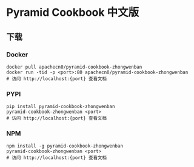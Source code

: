 # Pyramid Cookbook 中文版

## 下载

### Docker

```
docker pull apachecn0/pyramid-cookbook-zhongwenban
docker run -tid -p <port>:80 apachecn0/pyramid-cookbook-zhongwenban
# 访问 http://localhost:{port} 查看文档
```

### PYPI

```
pip install pyramid-cookbook-zhongwenban
pyramid-cookbook-zhongwenban <port>
# 访问 http://localhost:{port} 查看文档
```

### NPM

```
npm install -g pyramid-cookbook-zhongwenban
pyramid-cookbook-zhongwenban <port>
# 访问 http://localhost:{port} 查看文档
```